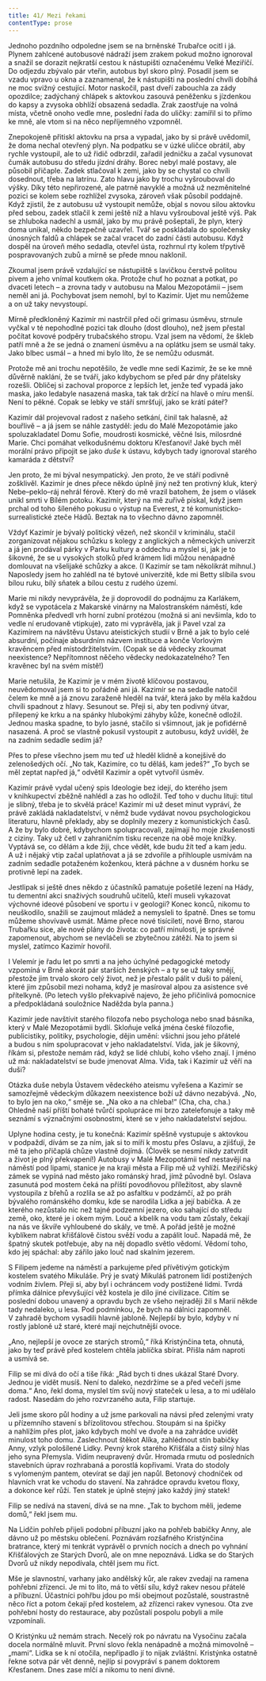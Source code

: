 ```yaml
---
title: 41/ Mezi řekami
contentType: prose
---
```


<section>

Jednoho pozdního odpoledne jsem se na brněnské Trubařce ocitl i já. Plynem zahlcené autobusové nádraží jsem zrakem pokud možno ignoroval a snažil se dorazit nejkratší cestou k nástupišti označenému Velké Meziříčí. Do odjezdu zbývalo pár vteřin, autobus byl skoro plný. Posadil jsem se vzadu vpravo u okna a zaznamenal, že k nástupišti na poslední chvíli dobíhá ne moc svižný cestující. Motor naskočil, past dveří zabouchla za zády opozdilce; zadýchaný chlápek s aktovkou zasouvá peněženku s jízdenkou do kapsy a zvysoka obhlíží obsazená sedadla. Zrak zaostřuje na volná místa, včetně onoho vedle mne, poslední řada do uličky: zamířil si to přímo ke mně, ale vtom si na něco nepříjemného vzpomněl.

Znepokojeně přitiskl aktovku na prsa a vypadal, jako by si právě uvědomil, že doma nechal otevřený plyn. Na podpatku se v úzké uličce obrátil, aby rychle vystoupil, ale to už řidič odbrzdil, zařadil jedničku a začal vysunovat čumák autobusu do středu jízdní dráhy. Borec nebyl malé postavy, ale působil přičaple. Zadek stlačoval k zemi, jako by se chystal co chvíli dosednout, třeba na latrínu. Zato hlavu jako by trochu vyšrouboval do výšky. Díky této nepřirozené, ale patrně navyklé a možná už nezměnitelné pozici se kolem sebe rozhlížel zvysoka, zároveň však působil poddajně. Když zjistil, že z autobusu už vystoupit nemůže, objal s novou silou aktovku před sebou, zadek stlačil k zemi ještě níž a hlavu vyšrouboval ještě výš. Pak se zhluboka nadechl a usmál, jako by mu právě pošeptali, že plyn, který doma unikal, někdo bezpečně uzavřel. Tvář se poskládala do společensky únosných faldů a chlápek se začal vracet do zadní části autobusu. Když dospěl na úroveň mého sedadla, otevřel ústa, rozhrnul rty kolem třpytivě pospravovaných zubů a mírně se přede mnou naklonil.

Zkoumal jsem právě vzdalující se nástupiště s lavičkou čerstvě politou pivem a jeho vnímal koutkem oka. Protože chuť ho poznat a potkat, po dvaceti letech – a zrovna tady v autobusu na Malou Mezopotámii – jsem neměl ani já. Pochybovat jsem nemohl, byl to Kazimír. Ujet mu nemůžeme a on už taky nevystoupí.

</section>

<section>

Mírně předkloněný Kazimír mi nastrčil před oči grimasu úsměvu, strnule vyčkal v té nepohodlné pozici tak dlouho (dost dlouho), než jsem přestal počítat kovové podpěry trubačského stropu. Vzal jsem na vědomí, že škleb patří mně a že se jedná o znamení úsměvu a na oplátku jsem se usmál taky. Jako blbec usmál – a hned mi bylo líto, že se nemůžu odusmát.

Protože mě ani trochu nepotěšilo, že vedle mne sedí Kazimír, že se ke mně důvěrně naklání, že se tváří, jako kdybychom se před pár dny přátelsky rozešli. Obličej si zachoval proporce z lepších let, jenže teď vypadá jako maska, jako ledabyle nasazená maska, tak tak držící na hlavě o míru menší. Není to pěkné. Copak se lebky ve stáří smršťují, jako se krátí páteř?

</section>

<section>

Kazimír dál projevoval radost z našeho setkání, činil tak halasně, až bouřlivě – a já jsem se náhle zastyděl: jedu do Malé Mezopotámie jako spoluzakladatel Domu Sofie, moudrosti kosmické, věčné Isis, milosrdné Marie. Chci pomáhat velkodušnému doktoru Křesťanovi! Jaké bych měl morální právo připojit se jako _duše_ k ústavu, kdybych tady ignoroval starého kamaráda z dětství?

Jen proto, že mi býval nesympatický. Jen proto, že ve stáří podivně zošklivěl. Kazimír je dnes přece někdo úplně jiný než ten protivný kluk, který Nebe–peklo–ráj nehrál férově. Který do mě vrazil batohem, že jsem o vlásek unikl smrti v Bílém potoku. Kazimír, který na mě zuřivě pískal, když jsem prchal od toho šíleného pokusu o výstup na Everest, z té komunisticko-surrealistické zteče Hádů. Beztak na to všechno dávno zapomněl.

Vždyť Kazimír je bývalý politický vězeň, než skončil v kriminálu, stačil zorganizovat nějakou schůzku s kolegy z anglických a německých univerzit a já jen prodával párky v Parku kultury a oddechu a myslel si, jak je to šikovné, že se u vysokých stolků před krámem lidi můžou nenápadně domlouvat na všelijaké schůzky a akce. (I Kazimír se tam několikrát mihnul.) Naposledy jsem ho zahlédl na té bytové univerzitě, kde mi Betty slíbila svou bílou ruku, bílý sňatek a bílou cestu z rudého území.

Marie mi nikdy nevyprávěla, že ji doprovodil do podnájmu za Karlákem, když se vypotácela z Makarské vinárny na Malostranském náměstí, kde Pomněnka předvedl vrh horní zubní protézou (možná si ani nevšimla, kdo to vedle ní erudovaně vtipkuje), zato mi vyprávěla, jak ji Pavel vzal za Kazimírem na návštěvu Ústavu ateistických studií v Brně a jak to bylo celé absurdní, počínaje absurdním názvem instituce a konče Vorlovým kravěncem před místodržitelstvím. (Copak se dá vědecky zkoumat neexistence? Nepřítomnost něčeho vědecky nedokazatelného? Ten kravěnec byl na svém místě!)

</section>

<section>

Marie netušila, že Kazimír je v mém životě klíčovou postavou, neuvědomoval jsem si to pořádně ani já. Kazimír se na sedadle natočil čelem ke mně a já znovu zaraženě hleděl na tvář, která jako by měla každou chvíli spadnout z hlavy. Sesunout se. Přeji si, aby ten podivný útvar, přilepený ke krku a na spánky hlubokými záhyby kůže, konečně odložil. Jednou maska spadne, to bylo jasné, stačilo si všimnout, jak je pofidérně nasazená. A proč se vlastně pokusil vystoupit z autobusu, když uviděl, že na zadním sedadle sedím já?

Přes to přese všechno jsem mu teď už hleděl klidně a konejšivě do zelenošedých očí. „No tak, Kazimíre, co tu děláš, kam jedeš?“ „To bych se měl zeptat napřed já,“ odvětil Kazimír a opět vytvořil úsměv.

Kazimír právě vydal učený spis Ideologie bez idejí, do kterého jsem v knihkupectví zběžně nahlédl a zas ho odložil. Teď toho v duchu lituji: titul je slibný, třeba je to skvělá práce! Kazimír mi už deset minut vypráví, že právě zakládá nakladatelství, v němž bude vydávat novou psychologickou literaturu, hlavně překlady, aby se doplnily mezery z komunistických časů. A že by bylo dobré, kdybychom spolupracovali, zajímají ho moje zkušenosti z ciziny. Taky už četl v zahraničním tisku recenze na obě moje knížky. Vyptává se, co dělám a kde žiji, chce vědět, kde budu žít teď a kam jedu. A už i nějaký vtip začal uplatňovat a já se zdvořile a přihlouple usmívám na zadním sedadle potaženém koženkou, která páchne a v dusném horku se protivně lepí na zadek.

</section>

<section>

Jestlipak si ještě dnes někdo z účastníků pamatuje pošetilé lezení na Hády, tu dementní akci snaživých soudruhů učitelů, kteří museli vykazovat výchovné ideové působení ve sportu i v geologii? Konec konců, nikomu to neuškodilo, snažili se zaujmout mládež a nemysleli to špatně. Dnes se tomu můžeme shovívavě usmát. Máme přece nové tisíciletí, nové Brno, starou Trubařku sice, ale nové plány do života: co patří minulosti, je správné zapomenout, abychom se nevláčeli se zbytečnou zátěží. Na to jsem si myslel, zatímco Kazimír hovořil.

I Velemír je řadu let po smrti a na jeho úchylné pedagogické metody vzpomíná v Brně akorát pár starších ženských – a ty se už taky smějí, přestože jim trvalo skoro celý život, než je přestalo pálit v duši to pálení, které jim způsobil mezi nohama, když je masíroval alpou za asistence své přítelkyně. (Po letech vyšlo překvapivě najevo, že jeho přičinlivá pomocnice a předpokládaná souložnice Naděžda byla panna.)

</section>

<section>

Kazimír jede navštívit starého filozofa nebo psychologa nebo snad básníka, který v Malé Mezopotámii bydlí. Skloňuje velká jména české filozofie, publicistiky, politiky, psychologie, dějin umění: všichni jsou jeho přátelé a budou s ním spolupracovat v jeho nakladatelství. Vida, jak je šikovný, říkám si, přestože nemám rád, když se lidé chlubí, koho všeho znají. I jméno už má: nakladatelství se bude jmenovat Alma. Vida, tak i Kazimír už věří na duši?

Otázka duše nebyla Ústavem vědeckého ateismu vyřešena a Kazi­mír se samozřejmě vědeckým důkazem neexistence boží už dávno nezabývá. „No, to bylo jen na oko,“ směje se. „Na oko a na chleba!“ (Cha, cha, cha.) Ohledně naší příští bohaté tvůrčí spolupráce mi brzo zatelefonuje a taky mě seznámí s význačnými osobnostmi, které se v jeho nakladatelství sejdou.

Uplyne hodina cesty, je tu konečná: Kazimír spěšně vystupuje s aktovkou v podpaždí, dívám se za ním, jak si to míří k mostu přes Oslavu, a zjišťuji, že mě ta jeho přičaplá chůze vlastně dojímá. (Člověk se nesmí nikdy zatvrdit a život je plný překvapení!) Autobusy v Malé Mezopotámii teď nestavějí na náměstí pod lipami, stanice je na kraji města a Filip mě už vyhlíží. Meziříčský zámek se vypíná nad město jako románský hrad, jímž původně byl. Oslava zasunutá pod mostem čeká na příští povodňovou příležitost, aby slavně vystoupila z břehů a rozlila se až po asfaltku v podzámčí, až po práh bývalého románského domku, kde se narodila Lidka a její babička. A ze kterého nezůstalo nic než tajné podzemní jezero, oko sahající do středu země, oko, které je i okem mým. Louč a kbelík na vodu tam zůstaly, čekají na nás ve škvíře vyhloubené do skály, ve tmě. A pořád ještě je možné kyblíkem nabrat křišťálově čistou svěží vodu a zapálit louč. Napadá mě, že špatný skutek potřebuje, aby na něj dopadlo světlo vědomí. Vědomí toho, kdo jej spáchal: aby zářilo jako louč nad skalním jezerem.

</section>

<section>

S Filipem jedeme na náměstí a parkujeme před přívětivým gotickým kostelem svatého Mikuláše. Prý je svatý Mikuláš patronem lidí postižených vodním živlem. Přeji si, aby byl i ochráncem vody postižené lidmi. Tvrdá přímka dálnice převyšující věž kostela je dílo jiné civilizace. Cítím se poslední dobou unavený a opravdu bych ze všeho nejraději žil s Marií někde tady nedaleko, u lesa. Pod podmínkou, že bych na dálnici zapomněl. V zahradě bychom vysadili hlavně jabloně. Nejlepší by bylo, kdyby v ní rostly jabloně už staré, které mají nejchutnější ovoce.

„Ano, nejlepší je ovoce ze starých stromů,“ říká Kristýnčina teta, ohnutá, jako by teď právě před kostelem chtěla jablíčka sbírat. Přišla nám naproti a usmívá se.

</section>

<section>

Filip se mi dívá do očí a tiše říká: „Rád bych ti dnes ukázal Staré Dvory. Jednou je vidět musíš. Není to daleko, nezdržíme se a před večeří jsme doma.“ Ano, řekl doma, myslel tím svůj nový stateček u lesa, a to mi udělalo radost. Nasedám do jeho rozvrzaného auta, Filip startuje.

Jeli jsme skoro půl hodiny a už jsme parkovali na návsi před zelenými vraty u přízemního stavení s břízolitovou střechou. Stoupám si na špičky a nahlížím přes plot, jako kdybych mohl ve dvoře a na zahrádce uvidět minulost toho domu. Zaslechnout štěkot Alíka, zahlédnout stín babičky Anny, vzlyk pološílené Lidky. Pevný krok starého Křišťála a čistý silný hlas jeho syna Přemysla. Vidím neupravený dvůr. Hromada rmutu od posledních stavebních úprav rozhrabaná a porostlá kopřivami. Vrata do stodoly s vylomeným pantem, otevírat se dají jen napůl. Betonový chodníček od hlavních vrat ke vchodu do stavení. Na zahrádce opravdu kvetou floxy, a dokonce keř růží. Ten statek je úplně stejný jako každý jiný statek!

Filip se nedívá na stavení, dívá se na mne. „Tak to bychom měli, jedeme domů,“ řekl jsem mu.

</section>

<section>

Na Lidčin pohřeb přijeli podobní příbuzní jako na pohřeb babičky Anny, ale dávno už po městsku oblečení. Poznávám rozšafného Kristýnčina bratrance, který mi tenkrát vyprávěl o prvních nocích a dnech po vyhnání Křišťálových ze Starých Dvorů, ale on mne nepoznává. Lidka se do Starých Dvorů už nikdy nepodívala, chtěl jsem mu říct.

Mše je slavnostní, varhany jako andělský kůr, ale rakev zvedají na ramena pohřební zřízenci. Je mi to líto, má to větší sílu, když rakev nesou přátelé a příbuzní. Účastníci pohřbu jdou po mši obejmout pozůstalé, soustrastně něco říct a potom čekají před kostelem, až zřízenci rakev vynesou. Ota zve pohřební hosty do restaurace, aby pozůstalí pospolu pobyli a mile vzpomínali.

</section>

<section>

O Kristýnku už nemám strach. Necelý rok po návratu na Vysočinu začala docela normálně mluvit. První slovo řekla nenápadně a možná mimovolně – „mami“. Lidka se k ní otočila, nepřipadlo jí to nijak zvláštní. Kristýnka ostatně řekne sotva pár vět denně, nejlíp si povypráví s panem doktorem Křesťanem. Dnes zase mlčí a nikomu to není divné.

</section>
